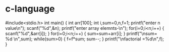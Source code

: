 # c-language
#include<stdio.h>
int main()
{
    int arr[100];
    int i,sum=0,n,f=1;
    printf("enter n value\n");
    scanf("%d",&n);
    printf("enter array elemnts-\n");
    for(i=0;i<n;i++)
    {
        scanf("%d",&arr[i]);
    }
    for(i=0;i<n;i++)
    {
        sum=sum+arr[i];
    }
    printf("\nsum= %d \n",sum);
    while(sum>0)
    {
    	f=f*sum;
    	sum--;
	}
	printf("\nfactorial =%d\n",f);
}
